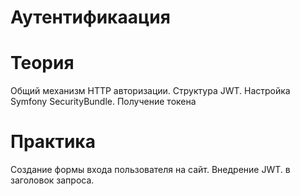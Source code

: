 # Аутентификаация
# Теория
Общий механизм HTTP авторизации. Структура JWT. Настройка Symfony SecurityBundle. Получение токена


# Практика
Создание формы входа пользователя на сайт. Внедрение JWT. в заголовок запроса.
